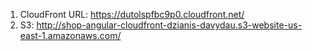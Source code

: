 1. CloudFront URL: https://dutolspfbc9p0.cloudfront.net/
2. S3: http://shop-angular-cloudfront-dzianis-davydau.s3-website-us-east-1.amazonaws.com/
